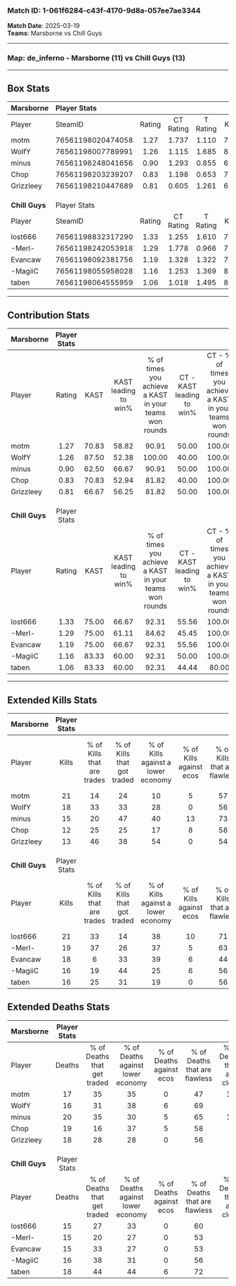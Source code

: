 ### Match ID: 1-061f6284-c43f-4170-9d8a-057ee7ae3344  
**Match Date**: 2025-03-19  
**Teams**: Marsborne vs Chill Guys  

---  

### **Map**: de_inferno - Marsborne (11) vs Chill Guys (13)  
---  

## Box Stats  

| **Marsborne**  | Player Stats      |        |           |          |       |      |       |         |        |      |     |
| :- | :- | :-: | :-: | :-: | :-: | :-: | :-: | :-: | :-: | :-: | :-: |
| Player         | SteamID           | Rating | CT Rating | T Rating | KAST  | ADR  | Kills | Assists | Deaths | K/D  | HS% |
| motm           | 76561198020474058 |  1.27  |   1.737   |  1.110   | 70.83 | 92.3 |  21   |    3    |   17   | 1.24 | 47  |
| WolfY          | 76561198007789991 |  1.26  |   1.115   |  1.685   | 87.50 | 75.6 |  18   |    6    |   16   | 1.13 | 83  |
| minus          | 76561198248041656 |  0.90  |   1.293   |  0.855   | 62.50 | 80.9 |  15   |    7    |   20   | 0.75 | 53  |
| Chop           | 76561198203239207 |  0.83  |   1.198   |  0.653   | 70.83 | 65.0 |  12   |    9    |   19   | 0.63 | 66  |
| Grizzleey      | 76561198210447689 |  0.81  |   0.605   |  1.261   | 66.67 | 55.6 |  13   |    3    |   18   | 0.72 | 61  |
|                |                   |        |           |          |       |      |       |         |        |      |     |
|                |                   |        |           |          |       |      |       |         |        |      |     |
|                |                   |        |           |          |       |      |       |         |        |      |     |
| **Chill Guys** | Player Stats      |        |           |          |       |      |       |         |        |      |     |
| Player         | SteamID           | Rating | CT Rating | T Rating | KAST  | ADR  | Kills | Assists | Deaths | K/D  | HS% |
| lost666        | 76561198832317290 |  1.33  |   1.255   |  1.610   | 75.00 | 86.7 |  21   |    5    |   15   | 1.40 | 61  |
| -Merl-         | 76561198242053918 |  1.29  |   1.778   |  0.966   | 75.00 | 92.1 |  19   |    8    |   15   | 1.27 | 84  |
| Evancaw        | 76561198092381756 |  1.19  |   1.328   |  1.322   | 75.00 | 79.3 |  18   |    4    |   15   | 1.20 | 55  |
| -MagiiC        | 76561198055958028 |  1.16  |   1.253   |  1.369   | 83.33 | 76.3 |  16   |    7    |   16   | 1.00 | 56  |
| taben          | 76561198064555959 |  1.06  |   1.018   |  1.495   | 83.33 | 60.3 |  16   |    5    |   18   | 0.89 | 62  |
---  

## Contribution Stats  

| **Marsborne**  | Player Stats |       |                      |                                                        |                           |                                                             |                          |                                                            |
| :- | :-: | :-: | :-: | :-: | :-: | :-: | :-: | :-: |
| Player         |    Rating    | KAST  | KAST leading to win% | % of times you achieve a KAST in your teams won rounds | CT - KAST leading to win% | CT - % of times you achieve a KAST in your teams won rounds | T - KAST leading to win% | T - % of times you achieve a KAST in your teams won rounds |
| motm           |     1.27     | 70.83 |        58.82         |                         90.91                          |           50.00           |                           100.00                            |          66.67           |                           85.71                            |
| WolfY          |     1.26     | 87.50 |        52.38         |                         100.00                         |           40.00           |                           100.00                            |          63.64           |                           100.00                           |
| minus          |     0.90     | 62.50 |        66.67         |                         90.91                          |           50.00           |                           100.00                            |          85.71           |                           85.71                            |
| Chop           |     0.83     | 70.83 |        52.94         |                         81.82                          |           40.00           |                           100.00                            |          71.43           |                           71.43                            |
| Grizzleey      |     0.81     | 66.67 |        56.25         |                         81.82                          |           50.00           |                           100.00                            |          62.50           |                           71.43                            |
|                |              |       |                      |                                                        |                           |                                                             |                          |                                                            |
|                |              |       |                      |                                                        |                           |                                                             |                          |                                                            |
|                |              |       |                      |                                                        |                           |                                                             |                          |                                                            |
| **Chill Guys** | Player Stats |       |                      |                                                        |                           |                                                             |                          |                                                            |
| Player         |    Rating    | KAST  | KAST leading to win% | % of times you achieve a KAST in your teams won rounds | CT - KAST leading to win% | CT - % of times you achieve a KAST in your teams won rounds | T - KAST leading to win% | T - % of times you achieve a KAST in your teams won rounds |
| lost666        |     1.33     | 75.00 |        66.67         |                         92.31                          |           55.56           |                           100.00                            |          77.78           |                           87.50                            |
| -Merl-         |     1.29     | 75.00 |        61.11         |                         84.62                          |           45.45           |                           100.00                            |          85.71           |                           75.00                            |
| Evancaw        |     1.19     | 75.00 |        66.67         |                         92.31                          |           55.56           |                           100.00                            |          77.78           |                           87.50                            |
| -MagiiC        |     1.16     | 83.33 |        60.00         |                         92.31                          |           50.00           |                           100.00                            |          70.00           |                           87.50                            |
| taben          |     1.06     | 83.33 |        60.00         |                         92.31                          |           44.44           |                            80.00                            |          72.73           |                           100.00                           |
---  

## Extended Kills Stats  

| **Marsborne**  | Player Stats |                            |                            |                                    |                         |                              |                                 |                                       |                    |           |
| :- | :-: | :-: | :-: | :-: | :-: | :-: | :-: | :-: | :-: | :-: |
| Player         |    Kills     | % of Kills that are trades | % of Kills that got traded | % of Kills against a lower economy | % of Kills against ecos | % of Kills that are flawless | % of Kills that are close duels | % of Kills that are assisted by flash | Pistol Round Kills | AWP Kills |
| motm           |      21      |             14             |             24             |                 10                 |            5            |              57              |                0                |                   5                   |         3          |     0     |
| WolfY          |      18      |             33             |             33             |                 28                 |            0            |              56              |                6                |                   0                   |         1          |     0     |
| minus          |      15      |             20             |             47             |                 40                 |           13            |              73              |                0                |                  13                   |         1          |     0     |
| Chop           |      12      |             25             |             25             |                 17                 |            8            |              58              |                8                |                  17                   |         1          |     0     |
| Grizzleey      |      13      |             46             |             38             |                 54                 |            0            |              54              |                8                |                  15                   |         0          |     0     |
|                |              |                            |                            |                                    |                         |                              |                                 |                                       |                    |           |
|                |              |                            |                            |                                    |                         |                              |                                 |                                       |                    |           |
|                |              |                            |                            |                                    |                         |                              |                                 |                                       |                    |           |
| **Chill Guys** | Player Stats |                            |                            |                                    |                         |                              |                                 |                                       |                    |           |
| Player         |    Kills     | % of Kills that are trades | % of Kills that got traded | % of Kills against a lower economy | % of Kills against ecos | % of Kills that are flawless | % of Kills that are close duels | % of Kills that are assisted by flash | Pistol Round Kills | AWP Kills |
| lost666        |      21      |             33             |             14             |                 38                 |           10            |              71              |                5                |                   5                   |         0          |     0     |
| -Merl-         |      19      |             37             |             26             |                 37                 |            5            |              63              |                5                |                   0                   |         1          |     0     |
| Evancaw        |      18      |             6              |             33             |                 39                 |            6            |              44              |                6                |                   6                   |         4          |     1     |
| -MagiiC        |      16      |             19             |             44             |                 25                 |            6            |              56              |                6                |                   0                   |         1          |     0     |
| taben          |      16      |             25             |             31             |                 19                 |            0            |              56              |               13                |                   0                   |         3          |     2     |
## Extended Deaths Stats  

| **Marsborne**  | Player Stats |                             |                                   |                          |                               |                            |                           |               |
| :- | :-: | :-: | :-: | :-: | :-: | :-: | :-: | :-: |
| Player         |    Deaths    | % of Deaths that get traded | % of Deaths against lower economy | % of Deaths against ecos | % of Deaths that are flawless | % of Deaths that are close | % of Deaths while blinded | Deaths to AWP |
| motm           |      17      |             35              |                35                 |            0             |              47               |             18             |             0             |       2       |
| WolfY          |      16      |             31              |                38                 |            6             |              69               |             0              |             0             |       0       |
| minus          |      20      |             35              |                30                 |            5             |              65               |             10             |             5             |       1       |
| Chop           |      19      |             16              |                37                 |            5             |              58               |             0              |             0             |       0       |
| Grizzleey      |      18      |             28              |                28                 |            0             |              56               |             6              |             6             |       0       |
|                |              |                             |                                   |                          |                               |                            |                           |               |
|                |              |                             |                                   |                          |                               |                            |                           |               |
|                |              |                             |                                   |                          |                               |                            |                           |               |
| **Chill Guys** | Player Stats |                             |                                   |                          |                               |                            |                           |               |
| Player         |    Deaths    | % of Deaths that get traded | % of Deaths against lower economy | % of Deaths against ecos | % of Deaths that are flawless | % of Deaths that are close | % of Deaths while blinded | Deaths to AWP |
| lost666        |      15      |             27              |                33                 |            0             |              60               |             0              |             7             |       0       |
| -Merl-         |      15      |             20              |                27                 |            0             |              53               |             7              |             0             |       0       |
| Evancaw        |      15      |             33              |                27                 |            0             |              53               |             0              |             7             |       0       |
| -MagiiC        |      16      |             38              |                31                 |            0             |              56               |             6              |            19             |       0       |
| taben          |      18      |             44              |                44                 |            6             |              72               |             6              |            11             |       0       |
